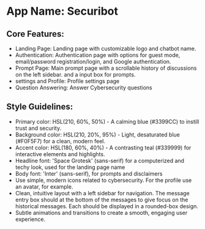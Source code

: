 # **App Name**: Securibot

## Core Features:

- Landing Page: Landing page with customizable logo and chatbot name.
- Authentication: Authentication page with options for guest mode, email/password registration/login, and Google authentication.
- Prompt Page: Main prompt page with a scrollable history of discussions on the left sidebar. and a input box for prompts.
- settings and Profile: Profile settings page
- Question Answering: Answer Cybersecurity questions

## Style Guidelines:

- Primary color: HSL(210, 60%, 50%) - A calming blue (#3399CC) to instill trust and security.
- Background color: HSL(210, 20%, 95%) - Light, desaturated blue (#F0F5F7) for a clean, modern feel.
- Accent color: HSL(180, 60%, 40%) - A contrasting teal (#339999) for interactive elements and highlights.
- Headline font: 'Space Grotesk' (sans-serif) for a computerized and techy look, used for the landing page name
- Body font: 'Inter' (sans-serif), for prompts and disclaimers
- Use simple, modern icons related to cybersecurity. For the profile use an avatar, for example.
- Clean, intuitive layout with a left sidebar for navigation.  The message entry box should at the bottom of the messages to give focus on the historical messages. Each should be displayed in a rounded-box design.
- Subtle animations and transitions to create a smooth, engaging user experience.